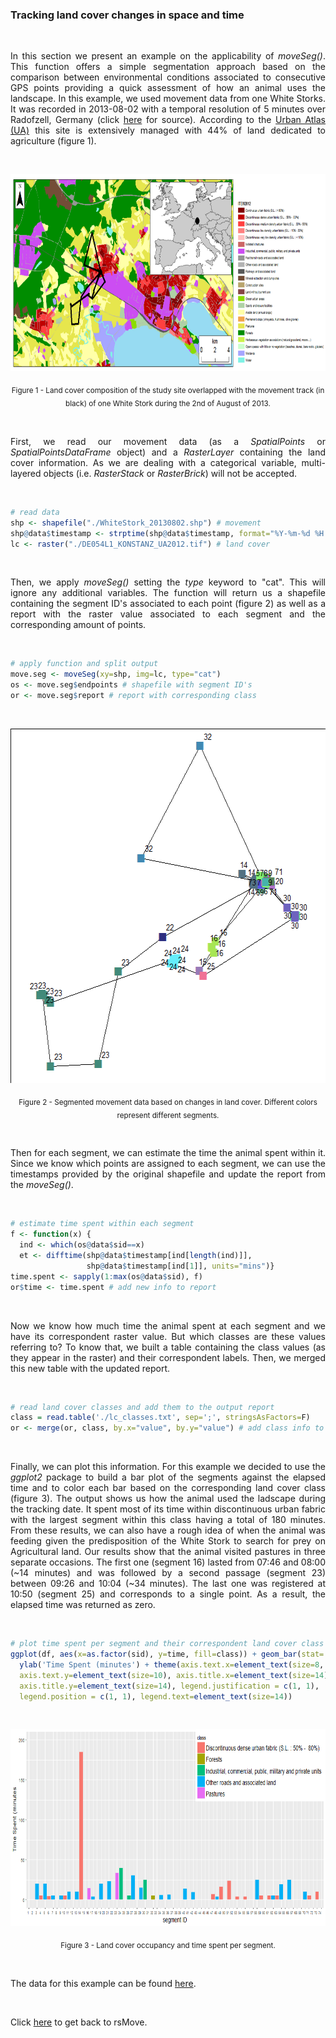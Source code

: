 ### Tracking land cover changes in space and time

<br>

<p align="justify">
In this section we present an example on the applicability of <i>moveSeg()</i>. This function offers a simple segmentation approach based on the comparison between environmental conditions associated to consecutive GPS points providing a quick assessment of how an animal uses the landscape. In this example, we used movement data from one White Storks. It was recorded in 2013-08-02 with a temporal resolution of 5 minutes over Radofzell, Germany (click <a href="https://github.com/RRemelgado/README_data/blob/master/rsMove/example_2.md">here</a> for source). According to the <a href="http://land.copernicus.eu/local/urban-atlas/urban-atlas-2012/view">Urban Atlas (UA)</a> this site is extensively managed with 44% of land dedicated to agriculture (figure 1).
</p> 

<br>

<p align="center"><img width="900" height="315" src="https://github.com/RRemelgado/README_data/blob/master/rsMove/Figure-1_example-2.png"></p>

<p align="center"><sub>Figure 1 - Land cover composition of the study site overlapped with the movement track (in black) of one White Stork during the 2nd of August of 2013.</sub></p>

<br>

<p align="justify">
First, we read our movement data (as a <i>SpatialPoints</i> or <i>SpatialPointsDataFrame</i> object) and a <i>RasterLayer</i> containing the land cover information. As we are dealing with a categorical variable, multi-layered objects (i.e. <i>RasterStack</i> or <i>RasterBrick</i>) will not be accepted.
</p> 

<br>

```R
# read data
shp <- shapefile("./WhiteStork_20130802.shp") # movement
shp@data$timestamp <- strptime(shp@data$timestamp, format="%Y-%m-%d %H:%M:%S") # specify date format
lc <- raster("./DE054L1_KONSTANZ_UA2012.tif") # land cover
```

<br>

<p align="justify">
Then, we apply <i>moveSeg()</i> setting the <i>type</i> keyword to "cat". This will ignore any additional variables. The function will return us a shapefile containing the segment ID's associated to each point (figure 2) as well as a report with the raster value associated to each segment and the corresponding amount of points.
</p>

<br>

```R
# apply function and split output
move.seg <- moveSeg(xy=shp, img=lc, type="cat")
os <- move.seg$endpoints # shapefile with segment ID's
or <- move.seg$report # report with corresponding class
```

<br>

<p align="center"><img width="567" height="567" src="https://github.com/RRemelgado/README_data/blob/master/rsMove/Figure-2_example-2.png"></p>

<p align="center"><sub>Figure 2 - Segmented movement data based on changes in land cover. Different colors represent different segments.</sub></p>

<br>

<p align="justify">
Then for each segment, we can estimate the time the animal spent within it. Since we know which points are assigned to each segment, we can use the timestamps provided by the original shapefile and update the report from the <i>moveSeg()</i>.
</p>

<br>

```R
# estimate time spent within each segment
f <- function(x) {
  ind <- which(os@data$sid==x)
  et <- difftime(shp@data$timestamp[ind[length(ind)]], 
                 shp@data$timestamp[ind[1]], units="mins")}
time.spent <- sapply(1:max(os@data$sid), f)
or$time <- time.spent # add new info to report
```

<br>

<p align="justify">
Now we know how much time the animal spent at each segment and we have its correspondent raster value. But which classes are these values referring to? To know that, we built a table containing the class values (as they appear in the raster) and their correspondent labels. Then, we merged this new table with the updated report.
</p>

<br>

```R
# read land cover classes and add them to the output report
class = read.table('./lc_classes.txt', sep=';', stringsAsFactors=F)
or <- merge(or, class, by.x="value", by.y="value") # add class info to segMove() output
```

<br>

<p align="justify">
Finally, we can plot this information. For this example we decided to use the <i>ggplot2</i> package to build a bar plot of the segments against the elapsed time and to color each bar based on the corresponding land cover class (figure 3). The output shows us how the animal used the ladscape during the tracking date. It spent most of its time within discontinuous urban fabric with the largest segment within this class having a total of 180 minutes. From these results, we can also have a rough idea of when the animal was feeding given the predisposition of the White Stork to search for prey on Agricultural land. Our results show that the animal visited pastures in three separate occasions. The first one (segment 16) lasted from 07:46 and 08:00 (~14 minutes) and was followed by a second passage (segment 23) between 09:26 and 10:04 (~34 minutes). The last one was registered at 10:50 (segment 25) and corresponds to a single point. As a result, the elapsed time was returned as zero.
</p>

<br>

```R
# plot time spent per segment and their correspondent land cover class
ggplot(df, aes(x=as.factor(sid), y=time, fill=class)) + geom_bar(stat='identity') + xlab('segment ID') + 
  ylab('Time Spent (minutes') + theme(axis.text.x=element_text(size=8, hjust=1), 
  axis.text.y=element_text(size=10), axis.title.x=element_text(size=14), 
  axis.title.y=element_text(size=14), legend.justification = c(1, 1), 
  legend.position = c(1, 1), legend.text=element_text(size=14))
```

<br>

<p align="center"><img width="605" height="315" src="https://github.com/RRemelgado/README_data/blob/master/rsMove/Figure-3_example-2.png"></p>

<p align="center"><sub>Figure 3 - Land cover occupancy and time spent per segment.</sub></p>

<br>

The data for this example can be found <a href="https://github.com/RRemelgado/README_data/blob/master/rsMove/Example_2.zip">here</a>.

<br>

Click  <a href="https://github.com/RRemelgado/rsMove/">here</a> to get back to rsMove.

<br>
